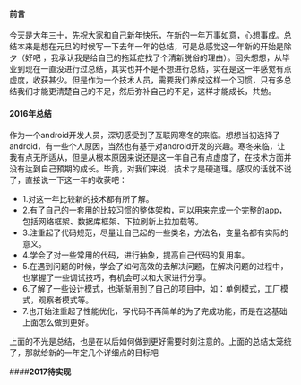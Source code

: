 #### **前言**
今天是大年三十，先祝大家和自己新年快乐，在新的一年万事如意，心想事成。总结本来是想在元旦的时候写一下去年一年的总结，可是总感觉这一年新的开始是除夕（好吧 ，我承认我是给自己的拖延症找了个清新脱俗的理由）。回头想想，从毕业到现在一直没进行过总结，其实也并不是不想进行总结，实在是这一年感觉有点虚度，收获甚少。但是作为一个技术人员，需要我们养成这样一个习惯，只有多总结我们才能更清楚自己的不足，然后弥补自己的不足，这样才能成长，共勉。

#### **2016年总结**
作为一个android开发人员，深切感受到了互联网寒冬的来临。想想当初选择了android，有一些个人原因，当然也有基于对android开发的兴趣。寒冬来临，让我有点无所适从，但是从根本原因来说还是这一年自己有点虚度了，在技术方面并没有达到自己预期的成长。毕竟，对我们来说，技术才是硬道理。感叹的话就不说了，直接说一下这一年的收获吧：

- 1.对这一年比较新的技术都有所了解。
- 2.有了自己的一套用的比较习惯的整体架构，可以用来完成一个完整的app，包括网络框架、数据库框架、下拉刷新上拉加载等。
- 3.注重起了代码规范，尽量让自己起的一些类名，方法名，变量名都有实际的意义。
- 4.学会了对一些常用的代码，进行抽象，提高自己代码的复用率。
- 5.在遇到问题的时候，学会了如何高效的去解决问题，在解决问题的过程中，也掌握了一些调试技巧，有机会可以和大家进行分享。
- 6.了解了一些设计模式，也渐渐用到了自己的项目中，如：单例模式，工厂模式，观察者模式等。
- 7.也开始注重起了性能优化，写代码不再简单的为了完成功能，而是在这基础上面怎么做到更好。  

上面的不光是总结，也是在以后如何做到更好需要时刻注意的。上面的总结太笼统了，那就给新的一年定几个详细点的目标吧

####**2017待实现**


